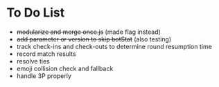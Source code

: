 # To Do List
- ~~modularize and merge once.js~~ (made flag instead)
- ~~add parameter or version to skip botStat~~ (also testing)
- track check-ins and check-outs to determine round resumption time
- record match results
- resolve ties
- emoji collision check and fallback
- handle 3P properly